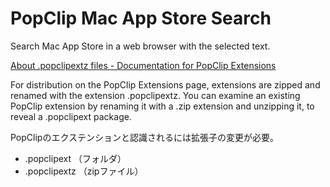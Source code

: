 # PopClip Mac App Store Search
Search Mac App Store in a web browser with the selected text.

[About .popclipextz files - Documentation for PopClip Extensions](https://github.com/pilotmoon/PopClip-Extensions#about-popclipextz-files)

For distribution on the PopClip Extensions page, extensions are zipped and renamed with the extension .popclipextz. You can examine an existing PopClip extension by renaming it with a .zip extension and unzipping it, to reveal a .popclipext package.

PopClipのエクステンションと認識されるには拡張子の変更が必要。

- .popclipext （フォルダ）
- .popclipextz （zipファイル）
